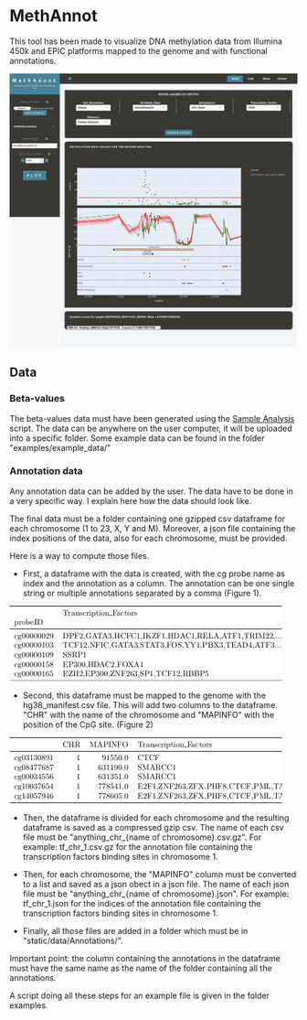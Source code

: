 # MethAnnot

This tool has been made to visualize DNA methylation data from Illumina 450k and EPIC platforms mapped to the genome and with functional annotations. 

![](examples/app.png)

## Data

### Beta-values

The beta-values data must have been generated using the [Sample Analysis](https://github.com/nicolasloucheu/SampleAnalysis) script. The data can be anywhere on the user computer, it will be uploaded into a specific folder.
Some example data can be found in the folder "examples/example_data/"

### Annotation data

Any annotation data can be added by the user. The data have to be done in a very specific way. I explain here how the data should look like.

The final data must be a folder containing one gzipped csv dataframe for each chromosome (1 to 23, X, Y and M). Moreover, a json file containing the index positions of the data, also for each chromosome, must be provided.

Here is a way to compute those files.

* First, a dataframe with the data is created, with the cg probe name as index and the annotation as a column. The annotation can be one single string or multiple annotations separated by a comma (Figure 1).

![Figure 1](examples/Figure1.png)

* Second, this dataframe must be mapped to the genome with the hg38_manifest.csv file. This will add two columns to the dataframe. "CHR" with the name of the chromosome and "MAPINFO" with the position of the CpG site. (Figure 2)

![Figure 2](examples/Figure2.png)

* Then, the dataframe is divided for each chromosome and the resulting dataframe is saved as a compressed gzip csv. The name of each csv file must be "anything\_chr\_{name of chromosome}.csv.gz". For example: tf\_chr\_1.csv.gz for the annotation file containing the transcription factors binding sites in chromosome 1.

* Then, for each chromosome, the "MAPINFO" column must be converted to a list and saved as a json obect in a json file. The name of each json file must be "anything\_chr\_{name of chromosome}.json". For example: tf\_chr\_1.json for the indices of the annotation file containing the transcription factors binding sites in chromosome 1.

* Finally, all those files are added in a folder which must be in "static/data/Annotations/". 

Important point: the column containing the annotations in the dataframe must have the same name as the name of the folder containing all the annotations.

A script doing all these steps for an example file is given in the folder examples.

